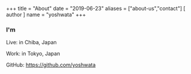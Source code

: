 +++
title = "About"
date = "2019-06-23"
aliases = ["about-us","contact"]
[ author ]
  name = "yoshwata"
+++

### I'm
Live: in Chiba, Japan

Work: in Tokyo, Japan

GitHub: https://github.com/yoshwata

